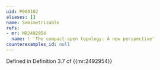 ```yaml
---
uid: P000102
aliases: []
name: Semimetrizable
refs:
- mr: MR2492954
  name: ! 'The compact-open topology: A new perspective'
counterexamples_id: null
---
```

Defined in Definition 3.7 of {{mr:2492954}}
